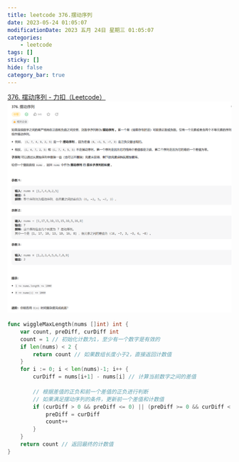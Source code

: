 ```yaml
---
title: leetcode 376.摆动序列
date: 2023-05-24 01:05:07
modificationDate: 2023 五月 24日 星期三 01:05:07
categories: 
	- leetcode
tags: []
sticky: []
hide: false
category_bar: true
---
```

[376. 摆动序列 - 力扣（Leetcode）](https://leetcode.cn/problems/wiggle-subsequence/description/)
![](../../imgs/Pasted%20image%2020230524010708.png)

```go
func wiggleMaxLength(nums []int) int {
    var count, preDiff, curDiff int
    count = 1 // 初始化计数为1，至少有一个数字是有效的
    if len(nums) < 2 {
        return count // 如果数组长度小于2，直接返回计数值
    }
    for i := 0; i < len(nums)-1; i++ {
        curDiff = nums[i+1] - nums[i] // 计算当前数字之间的差值

        // 根据差值的正负和前一个差值的正负进行判断
        // 如果满足摆动序列的条件，更新前一个差值和计数值
        if (curDiff > 0 && preDiff <= 0) || (preDiff >= 0 && curDiff < 0) {
            preDiff = curDiff
            count++
        }
    }
    return count // 返回最终的计数值
}

```

